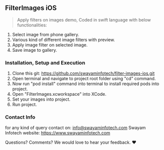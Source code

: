 ## FilterImages iOS
> Apply filters on images demo, Coded in swift language with below functionalities:

1. Select image from phone gallery.
2. Various kind of different image filters with preview.
3. Apply image filter on selected image.
4. Save image to gallery.


### Installation, Setup and Execution

1. Clone this git: https://github.com/swayaminfotech/filter-images-ios.git
2. Open terminal and navigate to project root folder using "cd" command.
3. Now run "pod install" command into terminal to install required pods into project.
4. Open "FilterImages.xcworkspace" into XCode.
5. Set your images into project.
6. Run project.


### Contact Info

for any kind of query contact on: info@swayaminfotech.com
Swayam Infotech website: https://www.swayaminfotech.com

Questions? Comments? We would love to hear your feedback. :heart:
